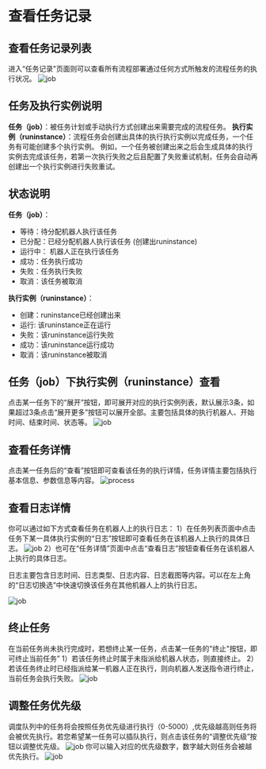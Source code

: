 # 查看任务记录

## 查看任务记录列表
进入“任务记录"页面则可以查看所有流程部署通过任何方式所触发的流程任务的执行状况。
![job](https://docimages.blob.core.chinacloudapi.cn/images/Console/job/V3joblist1.png)

## 任务及执行实例说明

**任务（job）**：被任务计划或手动执行方式创建出来需要完成的流程任务。
**执行实例（runinstance）**：流程任务会创建出具体的执行执行实例以完成任务，一个任务有可能创建多个执行实例。
例如，一个任务被创建出来之后会生成具体的执行实例去完成该任务，若第一次执行失败之后且配置了失败重试机制，任务会自动再创建出一个执行实例进行失败重试。

## 状态说明
**任务（job）**：
- 等待：待分配机器人执行该任务
- 已分配：已经分配机器人执行该任务 (创建出runinstance)
- 运行中： 机器人正在执行该任务
- 成功：任务执行成功
- 失败：任务执行失败
- 取消：该任务被取消

**执行实例（runinstance）**：
- 创建：runinstance已经创建出来
- 运行: 该runinstance正在运行
- 失败：该runinstance运行失败
- 成功：该runinstance运行成功
- 取消：该runinstance被取消


## 任务（job）下执行实例（runinstance）查看

点击某一任务下的“展开”按钮，即可展开对应的执行实例列表，默认展示3条，如果超过3条点击“展开更多”按钮可以展开全部。主要包括具体的执行机器人、开始时间、结束时间、状态等。
![job](https://docimages.blob.core.chinacloudapi.cn/images/Console/job/V3joblist2.png)

## 查看任务详情 
点击某一任务后的“查看”按钮即可查看该任务的执行详情，任务详情主要包括执行基本信息、参数信息等内容。
![process](https://docimages.blob.core.chinacloudapi.cn/images/Console/process/V3workflow17.png)

## 查看日志详情
你可以通过如下方式查看任务在机器人上的执行日志：
1）在任务列表页面中点击任务下某一具体执行实例的“日志”按钮即可查看任务在该机器人上执行的具体日志。
![job](https://docimages.blob.core.chinacloudapi.cn/images/Console/process/V3workflow18.png)
2）也可在“任务详情”页面中点击“查看日志”按钮查看任务在该机器人上执行的具体日志。

日志主要包含日志时间、日志类型、日志内容、日志截图等内容。可以在左上角的“日志切换选”中快速切换该任务在其他机器人上的执行日志。

![job](https://docimages.blob.core.chinacloudapi.cn/images/Console/process/V3workflow19.png)
## 终止任务
在当前任务尚未执行完成时，若想终止某一任务，点击某一任务的"终止"按钮，即可终止当前任务”
1）若该任务终止时属于未指派给机器人状态，则直接终止。
2）若该任务终止时已经指派给某一机器人正在执行，则向机器人发送指令进行终止，当前任务会执行失败。
![job](https://docimages.blob.core.chinacloudapi.cn/images/Console/job/V3stopjob1.png)

## 调整任务优先级
调度队列中的任务将会按照任务优先级进行执行（0-5000）,优先级越高则任务将会被优先执行。若您希望某一任务可以插队执行，则点击该任务的“调整优先级”按钮以调整优先级。
![job](https://docimages.blob.core.chinacloudapi.cn/images/Console/job/V3editpriority1.png)
你可以输入对应的优先级数字，数字越大则任务会被越优先执行。
![job](https://docimages.blob.core.chinacloudapi.cn/images/Console/job/V3editpriority2.png)
